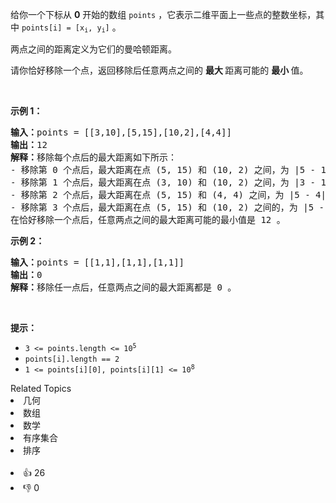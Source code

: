 <p>给你一个下标从 <strong>0</strong> 开始的数组 <code>points</code> ，它表示二维平面上一些点的整数坐标，其中 <code>points[i] = [x<sub>i</sub>, y<sub>i</sub>]</code> 。</p>

<p>两点之间的距离定义为它们的<span data-keyword="manhattan-distance">曼哈顿距离</span>。</p>

<p>请你恰好移除一个点，返回移除后任意两点之间的 <strong>最大 </strong>距离可能的 <strong>最小 </strong>值。</p>

<p>&nbsp;</p>

<p><strong class="example">示例 1：</strong></p>

<pre>
<strong>输入：</strong>points = [[3,10],[5,15],[10,2],[4,4]]
<strong>输出：</strong>12
<strong>解释：</strong>移除每个点后的最大距离如下所示：
- 移除第 0 个点后，最大距离在点 (5, 15) 和 (10, 2) 之间，为 |5 - 10| + |15 - 2| = 18 。
- 移除第 1 个点后，最大距离在点 (3, 10) 和 (10, 2) 之间，为 |3 - 10| + |10 - 2| = 15 。
- 移除第 2 个点后，最大距离在点 (5, 15) 和 (4, 4) 之间，为 |5 - 4| + |15 - 4| = 12 。
- 移除第 3 个点后，最大距离在点 (5, 15) 和 (10, 2) 之间的，为 |5 - 10| + |15 - 2| = 18 。
在恰好移除一个点后，任意两点之间的最大距离可能的最小值是 12 。
</pre>

<p><strong class="example">示例 2：</strong></p>

<pre>
<strong>输入：</strong>points = [[1,1],[1,1],[1,1]]
<strong>输出：</strong>0
<strong>解释：</strong>移除任一点后，任意两点之间的最大距离都是 0 。
</pre>

<p>&nbsp;</p>

<p><strong>提示：</strong></p>

<ul> 
 <li><code>3 &lt;= points.length &lt;= 10<sup>5</sup></code></li> 
 <li><code>points[i].length == 2</code></li> 
 <li><code>1 &lt;= points[i][0], points[i][1] &lt;= 10<sup>8</sup></code></li> 
</ul>

<div><div>Related Topics</div><div><li>几何</li><li>数组</li><li>数学</li><li>有序集合</li><li>排序</li></div></div><br><div><li>👍 26</li><li>👎 0</li></div>